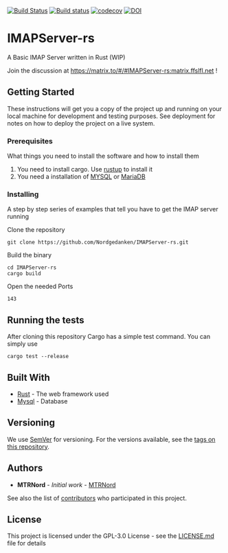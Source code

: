 [![Build Status](https://travis-ci.org/Nordgedanken/IMAPServer-rs.svg?branch=master)](https://travis-ci.org/Nordgedanken/IMAPServer-rs) [![Build status](https://ci.appveyor.com/api/projects/status/ao4boyu11mhnr7rp/branch/master?svg=true)](https://ci.appveyor.com/project/MTRNord/imapserver-rs/branch/master) [![codecov](https://codecov.io/gh/Nordgedanken/IMAPServer-rs/branch/master/graph/badge.svg)](https://codecov.io/gh/Nordgedanken/IMAPServer-rs) [![DOI](https://zenodo.org/badge/DOI/10.5281/zenodo.3544815.svg)](https://doi.org/10.5281/zenodo.3544815)

# IMAPServer-rs
A Basic IMAP Server written in Rust (WIP)

Join the discussion at https://matrix.to/#/#IMAPServer-rs:matrix.ffslfl.net !

## Getting Started

These instructions will get you a copy of the project up and running on your local machine for development and testing purposes. See deployment for notes on how to deploy the project on a live system.

### Prerequisites

What things you need to install the software and how to install them

1. You need to install cargo. Use [rustup](https://www.rustup.rs) to install it
2. You need a installation of [MYSQL](https://www.mysql.com) or [MariaDB](https://mariadb.org)

### Installing

A step by step series of examples that tell you have to get the IMAP server running

Clone the repository

```
git clone https://github.com/Nordgedanken/IMAPServer-rs.git
```

Build the binary

```
cd IMAPServer-rs
cargo build
```

Open the needed Ports

```
143
```

## Running the tests

After cloning this repository Cargo has a simple test command. You can simply use

```
cargo test --release
```

## Built With

* [Rust](https://rust-lang.org) - The web framework used
* [Mysql](https://www.mysql.com) - Database

<!--## Contributing

Please read [CONTRIBUTING.md](https://gist.github.com/PurpleBooth/b24679402957c63ec426) for details on our code of conduct, and the process for submitting pull requests to us.
-->
## Versioning

We use [SemVer](http://semver.org/) for versioning. For the versions available, see the [tags on this repository](https://github.com/your/project/tags). 

## Authors

* **MTRNord** - *Initial work* - [MTRNord](https://github.com/MTRNord)

See also the list of [contributors](https://github.com/Nordgedanken/IMAPServer-rs/contributors) who participated in this project.

## License

This project is licensed under the GPL-3.0 License - see the [LICENSE.md](LICENSE.md) file for details

<!--## Acknowledgments

* Hat tip to anyone who's code was used
* Inspiration
* etc
-->
